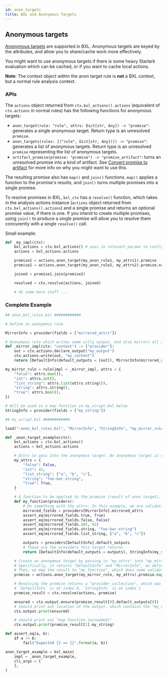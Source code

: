 ```yaml
---
id: anon_targets
title: BXL and Anonymous Targets
---
```


## Anonymous targets

[Anonymous targets](../rule_authors/anon_targets.md) are supported in BXL.
Anonymous targets are keyed by the attributes, and allow you to share/cache work
more effectively.

You might want to use anonymous targets if there is some heavy Starlark
evaluation which can be cached, or if you want to cache local actions.

**Note**: The context object within the anon target rule is **not** a BXL
context, but a normal rule analysis context.

### APIs

The `actions` object returned from `ctx.bxl_actions().actions` (equivalent of
`ctx.actions` in normal rules) has the following functions for anonymous
targets:

- `anon_target(rule: "rule", attrs: Dict[str, Any]) -> "promise"`: generates a
  single anonymous target. Return type is an unresolved `promise`.
- `anon_targets(rules: [("rule", Dict[str, Any])]) -> "promise"`: generates a
  list of anonymous targets. Return type is an unresolved `promise` representing
  the list of anonymous targets.
- `artifact_promise(promise: "promise") -> "promise_artifact"`: turns an
  unresolved promise into a kind of artifact. See
  [Convert promise to artifact](../rule_authors/anon_targets.md#convert-promise-to-artifact)
  for more info on why you might want to use this.

The resulting promise also has `map()` and `join()` functions. `map()` applies a
function to the promise's results, and `join()` turns multiple promises into a
single promise.

To resolve promises in BXL, `bxl_ctx` has a `resolve()` function, which takes in
the analysis actions instance (`actions` object returned from
`ctx.bxl_actions().actions`) and a single promise and returns an optional
promise value, if there is one. If you intend to create multiple promises, using
`join()` to produce a single promise will allow you to resolve them concurently
with a single `resolve()` call.

Small example:

```python
def _my_impl(ctx):
    bxl_actions = ctx.bxl_actions() # pass in relevant params to configure the execution platform resolution
    actions = bxl_actions.actions

    promise1 = actions.anon_target(my_anon_rule1, my_attrs1).promise
    promise2 = actions.anon_target(my_anon_rule2, my_attrs2).promise.map(my_map_function)

    joined = promise1.join(promise2)

    resolved = ctx.resolve(actions, joined)

    # do some more stuff ...
```

### Complete Example

```python
## anon_bxl_rules.bzl ############

# Define an anonymous rule.

MirrorInfo = provider(fields = ["mirrored_attrs"])

# Anonymous rule which writes some silly output, and also mirrors all attributes received
def _mirror_impl(ctx: "context") -> ["provider"]:
    out = ctx.actions.declare_output("my_output")
    ctx.actions.write(out, "my_content")
    return [DefaultInfo(default_outputs = [out]), MirrorInfo(mirrored_attrs = ctx.attrs)]

my_mirror_rule = rule(impl = _mirror_impl, attrs = {
    "false": attrs.bool(),
    "int": attrs.int(),
    "list_string": attrs.list(attrs.string()),
    "string": attrs.string(),
    "true": attrs.bool(),
})

# Will be used in a map function in my_script.bxl below
StringInfo = provider(fields = ["my_string"])

## my_script.bxl ############

load(":anon_bxl_rules.bzl", "MirrorInfo", "StringInfo", "my_mirror_rule")

def _anon_target_example(ctx):
    bxl_actions = ctx.bxl_actions()
    actions = bxl_actions.actions

    # Attrs to pass into the anonymous target. An anonymous target is defined by the hash of its attributes
    my_attrs = {
        "false": False,
        "int": 42,
        "list_string": ["a", "b", "c"],
        "string": "foo-bar-string",
        "true": True,
    }

    # A function to be applied to the promise (result of anon target), producing a promise with the resulting value.
    def my_function(providers):
        # Do something with the attrs. In this example, we are validating that the attrs are what we expect.
        mirrored_fields = providers[MirrorInfo].mirrored_attrs
        assert_eq(mirrored_fields.true, True)
        assert_eq(mirrored_fields.false, False)
        assert_eq(mirrored_fields.int, 42)
        assert_eq(mirrored_fields.string, "foo-bar-string")
        assert_eq(mirrored_fields.list_string, ["a", "b", "c"])

        outputs = providers[DefaultInfo].default_outputs
        # These are the providers this target returns
        return [DefaultInfo(default_outputs = outputs), StringInfo(my_string = "map function succeeded!")]

    # Create an anonymous target by passing in "my_attrs" into "my_mirror_rule", and returns providers.
    # Specifically, it returns "DefaultInfo" and "MirrorInfo", as defined in "my_mirror_rule"
    # Then, we map the result to "my_function", which does some validation
    promise = actions.anon_target(my_mirror_rule, my_attrs).promise.map(my_function)

    # Resolving the promise returns a "provider_collection", which was defined by "my_function" above.
    # `DefaultInfo` is at index 0, `StringInfo` is at index 1
    promise_result = ctx.resolve(actions, promise)

    ensured = ctx.output.ensure(promise_result[0].default_outputs[0])
    # should print out location of the output, which contains the "my_content" string as defined in anon_bxl_rules.bzl above
    ctx.output.print(ensured)

    # should print out "map function succeeded!"
    ctx.output.print(promise_result[1].my_string)

def assert_eq(a, b):
    if a != b:
        fail("Expected {} == {}".format(a, b))

anon_target_example = bxl_main(
    impl = _anon_target_example,
    cli_args = {
    },
)
```

